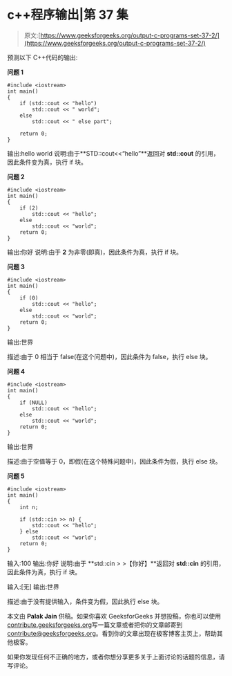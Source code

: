# c++程序输出|第 37 集

> 原文:[https://www.geeksforgeeks.org/output-c-programs-set-37-2/](https://www.geeksforgeeks.org/output-c-programs-set-37-2/)

预测以下 C++代码的输出:

**问题 1**

```
#include <iostream>
int main()
{
    if (std::cout << "hello")
        std::cout << " world";
    else
        std::cout << " else part";

    return 0;
}
```

输出:hello world
说明:由于**STD::cout<<“hello”**返回对 **std::cout** 的引用，因此条件变为真，执行 if 块。

**问题 2**

```
#include <iostream>
int main()
{
    if (2)
        std::cout << "hello";
    else
        std::cout << "world";
    return 0;
}
```

输出:你好
说明:由于 **2** 为非零(即真)，因此条件为真，执行 if 块。

**问题 3**

```
#include <iostream>
int main()
{
    if (0)
        std::cout << "hello";
    else
        std::cout << "world";
    return 0;
}
```

输出:世界

描述:由于 0 相当于 false(在这个问题中)，因此条件为 false，执行 else 块。

**问题 4**

```
#include <iostream>
int main()
{
    if (NULL)
        std::cout << "hello";
    else
        std::cout << "world";
    return 0;
}
```

输出:世界

描述:由于空值等于 0，即假(在这个特殊问题中)，因此条件为假，执行 else 块。

**问题 5**

```
#include <iostream>
int main()
{
    int n;

    if (std::cin >> n) {
        std::cout << "hello";
    } else
        std::cout << "world";
    return 0;
}
```

输入:100
输出:你好
说明:由于 **std::cin > >【你好】**返回对 **std::cin** 的引用，因此条件为真，执行 if 块。

输入:[无]
输出:世界

描述:由于没有提供输入，条件变为假，因此执行 else 块。

本文由 **Palak Jain** 供稿。如果你喜欢 GeeksforGeeks 并想投稿，你也可以使用[contribute.geeksforgeeks.org](http://www.contribute.geeksforgeeks.org)写一篇文章或者把你的文章邮寄到 contribute@geeksforgeeks.org。看到你的文章出现在极客博客主页上，帮助其他极客。

如果你发现任何不正确的地方，或者你想分享更多关于上面讨论的话题的信息，请写评论。